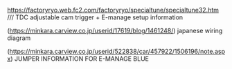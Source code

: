 https://factoryryo.web.fc2.com/factoryryo/specialtune/specialtune32.htm /// TDC adjustable cam trigger + E-manage setup information 


(https://minkara.carview.co.jp/userid/17619/blog/1461248/) japanese wiring diagram  


(https://minkara.carview.co.jp/userid/522838/car/457922/1506196/note.aspx) JUMPER INFORMATION FOR E-MANAGE BLUE 

